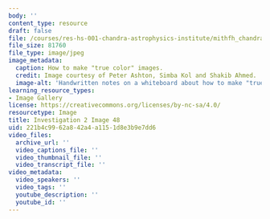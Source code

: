 ```yaml
---
body: ''
content_type: resource
draft: false
file: /courses/res-hs-001-chandra-astrophysics-institute/mithfh_chandra_inv2_tcrefl.jpg
file_size: 81760
file_type: image/jpeg
image_metadata:
  caption: How to make "true color" images.
  credit: Image courtesy of Peter Ashton, Simba Kol and Shakib Ahmed.
  image-alt: 'Handwritten notes on a whiteboard about how to make "true color" images. '
learning_resource_types:
- Image Gallery
license: https://creativecommons.org/licenses/by-nc-sa/4.0/
resourcetype: Image
title: Investigation 2 Image 48
uid: 221b4c99-62a8-42a4-a115-1d8e3b9e7dd6
video_files:
  archive_url: ''
  video_captions_file: ''
  video_thumbnail_file: ''
  video_transcript_file: ''
video_metadata:
  video_speakers: ''
  video_tags: ''
  youtube_description: ''
  youtube_id: ''
---
```

